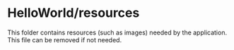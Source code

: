 # HelloWorld/resources

This folder contains resources (such as images) needed by the application. This file can
be removed if not needed.
